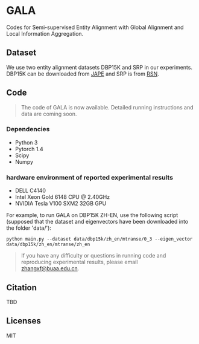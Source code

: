 # GALA

Codes for Semi-supervised Entity Alignment with Global Alignment and Local Information Aggregation.

## Dataset
We use two entity alignment datasets DBP15K and SRP in our experiments. DBP15K can be downloaded from [JAPE](https://github.com/nju-websoft/JAPE) and SRP is from [RSN](https://github.com/nju-websoft/RSN).


## Code
> The code of GALA is now available. Detailed running instructions and data are coming soon.

### Dependencies
* Python 3
* Pytorch 1.4 
* Scipy
* Numpy

### hardware environment of reported experimental results
* DELL C4140
* Intel Xeon Gold 6148 CPU @ 2.40GHz
* NVIDIA Tesla V100 SXM2 32GB GPU

For example, to run GALA on DBP15K ZH-EN, use the following script (supposed that the dataset and eigenvectors have been downloaded into the folder 'data/'):
```
python main.py --dataset data/dbp15k/zh_en/mtranse/0_3 --eigen_vector data/dbp15k/zh_en/mtranse/zh_en
```

> If you have any difficulty or questions in running code and reproducing experimental results, please email zhangxf@buaa.edu.cn.

## Citation
TBD

## Licenses
MIT
